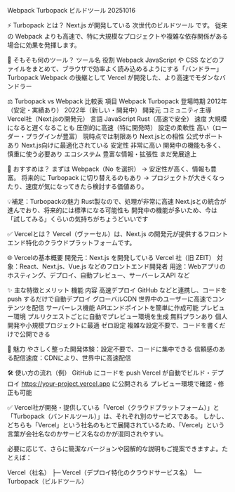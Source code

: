 Webpack Turbopack ビルドツール 20251016

⚡ Turbopack とは？
Next.js が開発している 次世代のビルドツール です。
従来の Webpack よりも高速で、特に大規模なプロジェクトや複雑な依存関係がある場合に効果を発揮します。

🧠 そもそも何のツール？
ツール名	役割
Webpack	    JavaScript や CSS などのファイルをまとめて、ブラウザで効率よく読み込めるようにする「バンドラー」
Turbopack	Webpack の後継として Vercel が開発した、より高速でモダンなバンドラー

⚖️ Turbopack vs Webpack 比較表
項目	        Webpack	                            Turbopack
登場時期	    2012年（安定・実績あり）	         2022年（新しい・開発中）
開発元	        コミュニティ主導	                Vercel社（Next.jsの開発元）
言語	        JavaScript	                       Rust（高速で安全）
速度	        大規模になると遅くなることも	     圧倒的に高速（特に開発時）
設定の柔軟性	高い（ローダー・プラグインが豊富）	  現時点では制限あり
Next.jsとの相性	公式サポートあり	                Next.js向けに最適化されている
安定性	        非常に高い	                       開発中の機能も多く、慎重に使う必要あり
エコシステム	豊富な情報・拡張性	                まだ発展途上

🧭 おすすめは？
まずは Webpack（No を選択） → 安定性が高く、情報も豊富。
将来的に Turbopack に切り替えるのもあり → プロジェクトが大きくなったり、速度が気になってきたら検討する価値あり。

💡補足：Turbopackの魅力
Rust製なので、処理が非常に高速
Next.jsとの統合が進んでおり、将来的には標準になる可能性も
開発中の機能が多いため、今は「試してみる」くらいの気持ちがちょうどいいです


✅ Vercelとは？
Vercel（ヴァーセル）は、Next.js の開発元が提供するフロントエンド特化のクラウドプラットフォームです。

🌐 Vercelの基本概要
開発元：Next.js を開発している Vercel 社（旧 ZEIT）
対象：React、Next.js、Vue.js などのフロントエンド開発者
用途：Webアプリのホスティング、デプロイ、自動プレビュー、サーバーレスAPI など

✨ 主な特徴とメリット
機能	            内容
高速デプロイ	    GitHub などと連携し、コードを push するだけで自動デプロイ
グローバルCDN	    世界中のユーザーに高速でコンテンツを配信
サーバーレス機能	APIエンドポイントを簡単に作成可能
プレビュー環境	    プルリクエストごとに自動でプレビュー環境を生成
無料プランあり	    個人開発や小規模プロジェクトに最適
ゼロ設定	        複雑な設定不要で、コードを書くだけで公開できる

🧭 魅力
やさしく整った開発体験：設定不要で、コードに集中できる
信頼感のある配信速度：CDNにより、世界中に高速配信

🛠️ 使い方の流れ（例）
GitHub にコードを push
Vercel が自動でビルド・デプロイ
https://your-project.vercel.app に公開される
プレビュー環境で確認・修正も可能


✅ Vercel社が開発・提供している「Vercel（クラウドプラットフォーム）」と「Turbopack（バンドルツール）」は、それぞれ別のサービスである。
しかし、どちらも「Vercel」という社名のもとで展開されているため、「Vercel」という言葉が会社名なのかサービス名なのかが混同されやすい。

必要に応じて、さらに簡潔なバージョンや図解的な説明もご提案できますよ。たとえば：

Vercel（社名） 
├─ Vercel（デプロイ特化のクラウドサービス名） 
└─ Turbopack（ビルドツール）